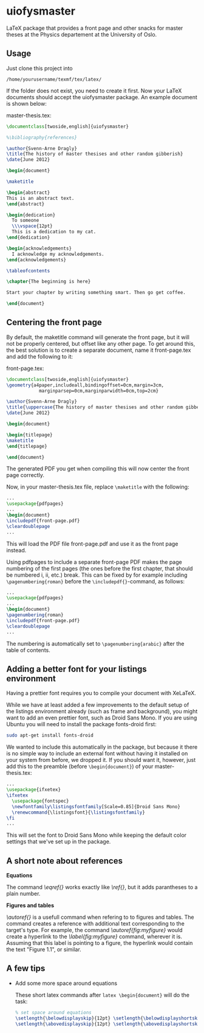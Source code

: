 uiofysmaster
============

LaTeX package that provides a front page and other snacks for master theses at the Physics departement at the University of Oslo.

Usage
-----

Just clone this project into

    /home/yourusername/texmf/tex/latex/

If the folder does not exist, you need to create it first. Now your LaTeX documents should accept the uiofysmaster package. An example document is shown below:

master-thesis.tex:
```latex
\documentclass[twoside,english]{uiofysmaster}

%\bibliography{references}

\author{Svenn-Arne Dragly}
\title{The history of master thesises and other random gibberish}
\date{June 2012}

\begin{document}

\maketitle

\begin{abstract}
This is an abstract text.
\end{abstract}

\begin{dedication}
  To someone
  \\\vspace{12pt}
  This is a dedication to my cat.
\end{dedication}

\begin{acknowledgements}
  I acknowledge my acknowledgements.
\end{acknowledgements}

\tableofcontents

\chapter{The beginning is here}

Start your chapter by writing something smart. Then go get coffee.

\end{document}
```

Centering the front page
------------------------
By default, the maketitle command will generate the front page, but it will not be properly centered, but offset like any other page. To get around this, the best solution is to create a separate document, name it front-page.tex and add the following to it:

front-page.tex:
```latex
\documentclass[twoside,english]{uiofysmaster}
\geometry{a4paper,includeall,bindingoffset=0cm,margin=3cm,
            marginparsep=0cm,marginparwidth=0cm,top=2cm}

\author{Svenn-Arne Dragly}
\title{\uppercase{The history of master thesises and other random gibberish}}
\date{June 2012}

\begin{document}

\begin{titlepage}
\maketitle
\end{titlepage}

\end{document}
```

The generated PDF you get when compiling this will now center the front page correctly.

Now, in your master-thesis.tex file, replace `\maketitle` with the following:


```latex
...
\usepackage{pdfpages}
...
\begin{document}
\includepdf{front-page.pdf}
\cleardoublepage
...
```

This will load the PDF file front-page.pdf and use it as the front page instead.

Using pdfpages to include a separate front-page PDF makes the page numbering of the first pages (the ones before the first chapter, that should be numbered i, ii, etc.) break. This can be fixed by for example including `\pagenumbering{roman}` before the `\includepdf{}`-command, as follows:

```latex
...
\usepackage{pdfpages}
...
\begin{document}
\pagenumbering{roman}
\includepdf{front-page.pdf}
\cleardoublepage
...
```

The numbering is automatically set to `\pagenumbering{arabic}` after the table of contents.

Adding a better font for your listings environment
--------------------------------------------------

Having a prettier font requires you to compile your document with XeLaTeX.

While we have at least added a few improvements to the default setup of the listings environment already (such as frame and background), you might want to add an even prettier font, such as Droid Sans Mono. 
If you are using Ubuntu you will need to install the package fonts-droid first:
```bash
sudo apt-get install fonts-droid
```
We wanted to include this automatically in the package, but because it there is no simple way to include an external font without having it installed on your system from before, we dropped it. If you should want it, however, just add this to the preamble (before `\begin{document}`) of your master-thesis.tex:

```latex
...
\usepackage{ifxetex}
\ifxetex
  \usepackage{fontspec}
  \newfontfamily\listingsfontfamily[Scale=0.85]{Droid Sans Mono}
  \renewcommand{\listingsfont}{\listingsfontfamily}
\fi
...
```
This will set the font to Droid Sans Mono while keeping the default color settings that we've set up in the package.

A short note about references
-----------------------------

**Equations**

The command *\eqref{}* works exactly like *\ref{}*, but it adds parantheses to a plain number.

**Figures and tables**

*\autoref{}* is a usefull command when refering to to figures and tables. The command creates a reference with additional text
corresponding to the target's type. For example, the command *\autoref{fig:myfigure}* would create a hyperlink to the 
*\label{fig:myfigure}* command, wherever it is. Assuming that this label is pointing to a figure, the hyperlink would
contain the text "Figure 1.1", or similar.

A few tips
----------

* Add some more space around equations

   These short latex commands after `latex \begin{document}` will do the task:
   ```latex
   % set space around equations
   \setlength{\belowdisplayskip}{12pt} \setlength{\belowdisplayshortskip}{12pt}
   \setlength{\abovedisplayskip}{12pt} \setlength{\abovedisplayshortskip}{12pt}
   ```

